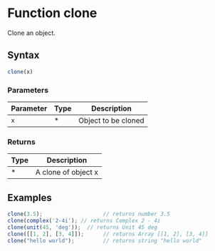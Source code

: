 <!-- Note: This file is automatically generated from source code comments. Changes made in this file will be overridden. -->

# Function clone

Clone an object.


## Syntax

```js
clone(x)
```

### Parameters

Parameter | Type | Description
--------- | ---- | -----------
`x` | * | Object to be cloned

### Returns

Type | Description
---- | -----------
* | A clone of object x


## Examples

```js
clone(3.5);                   // returns number 3.5
clone(complex('2-4i'); // returns Complex 2 - 4i
clone(unit(45, 'deg'));  // returns Unit 45 deg
clone([[1, 2], [3, 4]]);      // returns Array [[1, 2], [3, 4]]
clone("hello world");         // returns string "hello world"
```


